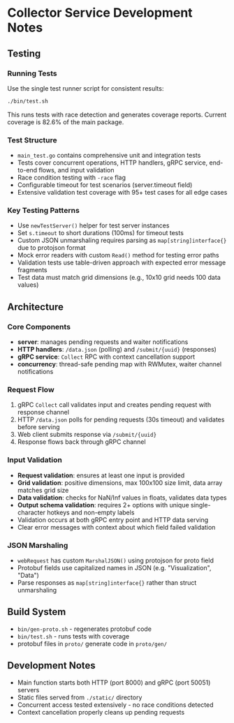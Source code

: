 # Collector Service Development Notes

## Testing

### Running Tests
Use the single test runner script for consistent results:
```bash
./bin/test.sh
```

This runs tests with race detection and generates coverage reports. Current coverage is 82.6% of the main package.

### Test Structure
- `main_test.go` contains comprehensive unit and integration tests
- Tests cover concurrent operations, HTTP handlers, gRPC service, end-to-end flows, and input validation
- Race condition testing with `-race` flag
- Configurable timeout for test scenarios (server.timeout field)
- Extensive validation test coverage with 95+ test cases for all edge cases

### Key Testing Patterns
- Use `newTestServer()` helper for test server instances
- Set `s.timeout` to short durations (100ms) for timeout tests
- Custom JSON unmarshaling requires parsing as `map[string]interface{}` due to protojson format
- Mock error readers with custom `Read()` method for testing error paths
- Validation tests use table-driven approach with expected error message fragments
- Test data must match grid dimensions (e.g., 10x10 grid needs 100 data values)

## Architecture

### Core Components
- **server**: manages pending requests and waiter notifications
- **HTTP handlers**: `/data.json` (polling) and `/submit/{uuid}` (responses)  
- **gRPC service**: `Collect` RPC with context cancellation support
- **concurrency**: thread-safe pending map with RWMutex, waiter channel notifications

### Request Flow
1. gRPC `Collect` call validates input and creates pending request with response channel
2. HTTP `/data.json` polls for pending requests (30s timeout) and validates before serving
3. Web client submits response via `/submit/{uuid}`
4. Response flows back through gRPC channel

### Input Validation
- **Request validation**: ensures at least one input is provided
- **Grid validation**: positive dimensions, max 100x100 size limit, data array matches grid size
- **Data validation**: checks for NaN/Inf values in floats, validates data types
- **Output schema validation**: requires 2+ options with unique single-character hotkeys and non-empty labels
- Validation occurs at both gRPC entry point and HTTP data serving
- Clear error messages with context about which field failed validation

### JSON Marshaling
- `webRequest` has custom `MarshalJSON()` using protojson for proto field
- Protobuf fields use capitalized names in JSON (e.g. "Visualization", "Data")
- Parse responses as `map[string]interface{}` rather than struct unmarshaling

## Build System
- `bin/gen-proto.sh` - regenerates protobuf code
- `bin/test.sh` - runs tests with coverage
- protobuf files in `proto/` generate code in `proto/gen/`

## Development Notes
- Main function starts both HTTP (port 8000) and gRPC (port 50051) servers
- Static files served from `./static/` directory
- Concurrent access tested extensively - no race conditions detected
- Context cancellation properly cleans up pending requests